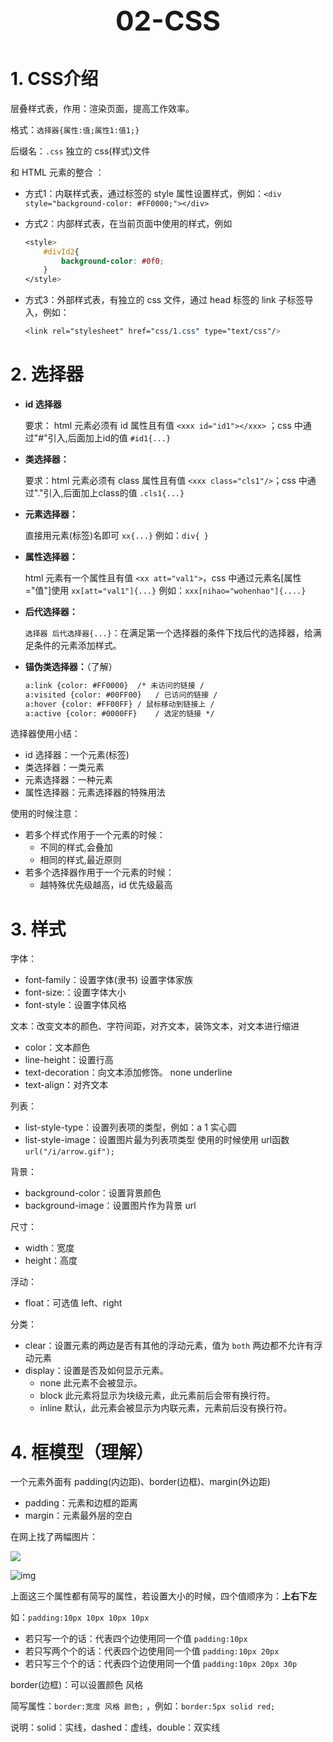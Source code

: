 <p align="center" style="font-size:44px;font-weight:bold;">
    02-CSS
</p>

# 1. CSS介绍

层叠样式表，作用：渲染页面，提高工作效率。

格式：`选择器{属性:值;属性1:值1;}`

后缀名：`.css`  独立的 css(样式)文件

和 HTML 元素的整合 ：

- 方式1：内联样式表，通过标签的 style 属性设置样式，例如：`<div style="background-color: #FF0000;"></div>`

- 方式2：内部样式表，在当前页面中使用的样式，例如

  ``` css
  <style>
      #divId2{
          background-color: #0f0;
      }
  </style>
  ```

- 方式3：外部样式表，有独立的 css 文件，通过 head 标签的 link 子标签导入，例如：

  ```css
  <link rel="stylesheet" href="css/1.css" type="text/css"/>
  ```

  


# 2. 选择器

- **id 选择器**

  要求： html 元素必须有 id 属性且有值   `<xxx id="id1"></xxx>` ；css 中通过"#"引入,后面加上id的值  `#id1{...}`

- **类选择器：** 

  要求：html 元素必须有 class 属性且有值 `<xxx class="cls1"/>`；css 中通过"."引入,后面加上class的值  `.cls1{...}`

- **元素选择器：**

  直接用元素(标签)名即可   `xx{...}`  例如：`div{ }`

- **属性选择器：**

  html 元素有一个属性且有值 `<xx att="val1">`，css 中通过元素名[属性="值"]使用   `xx[att="val1"]{...}` 例如：`xxx[nihao="wohenhao"]{....}`

- **后代选择器：**

  `选择器 后代选择器{...}`：在满足第一个选择器的条件下找后代的选择器，给满足条件的元素添加样式。

- **锚伪类选择器：**（了解）

   ``` xml
   a:link {color: #FF0000}	/* 未访问的链接 /
   a:visited {color: #00FF00}	/ 已访问的链接 /
   a:hover {color: #FF00FF}	/ 鼠标移动到链接上 /
   a:active {color: #0000FF}	/ 选定的链接 */
   ```

选择器使用小结：

- id 选择器：一个元素(标签)
- 类选择器：一类元素 
- 元素选择器：一种元素
- 属性选择器：元素选择器的特殊用法

使用的时候注意：

- 若多个样式作用于一个元素的时候：
  - 不同的样式,会叠加
  - 相同的样式,最近原则
- 若多个选择器作用于一个元素的时候：
  - 越特殊优先级越高，id 优先级最高



# 3. 样式

字体：

- font-family：设置字体(隶书) 设置字体家族
- font-size:：设置字体大小
- font-style：设置字体风格

文本：改变文本的颜色、字符间距，对齐文本，装饰文本，对文本进行缩进

- color：文本颜色
- line-height：设置行高
- text-decoration：向文本添加修饰。 none underline
- text-align：对齐文本

列表：

- list-style-type：设置列表项的类型，例如：a 1  实心圆 
- list-style-image：设置图片最为列表项类型 使用的时候使用 url函数  `url("/i/arrow.gif");`

背景：

- background-color：设置背景颜色
- background-image：设置图片作为背景 url

尺寸：

- width：宽度
- height：高度

浮动：

- float：可选值 left、right

分类：

- clear：设置元素的两边是否有其他的浮动元素，值为 `both` 两边都不允许有浮动元素
- display：设置是否及如何显示元素。
  - none 此元素不会被显示。 
  - block 此元素将显示为块级元素，此元素前后会带有换行符。 
  - inline 默认，此元素会被显示为内联元素，元素前后没有换行符。



# 4. 框模型（理解）

一个元素外面有 padding(内边距)、border(边框)、margin(外边距)

- padding：元素和边框的距离
- margin：元素最外层的空白

在网上找了两幅图片：

![](https://img-1256179949.cos.ap-shanghai.myqcloud.com/20190219232641.png)

![img](https://img-blog.csdn.net/20180430120005726?watermark/2/text/aHR0cHM6Ly9ibG9nLmNzZG4ubmV0L3UwMTIxOTUyMTQ=/font/5a6L5L2T/fontsize/400/fill/I0JBQkFCMA==/dissolve/70)

上面这三个属性都有简写的属性，若设置大小的时候，四个值顺序为：**上右下左**

如：`padding:10px 10px 10px 10px`

- 若只写一个的话：代表四个边使用同一个值  `padding:10px`
- 若只写两个个的话：代表四个边使用同一个值 `padding:10px 20px`
- 若只写三个个的话：代表四个边使用同一个值 `padding:10px 20px 30p`

border(边框)：可以设置颜色 风格

简写属性：`border:宽度 风格 颜色;` ，例如：`border:5px solid red;`

说明：solid：实线，dashed：虚线，double：双实线





